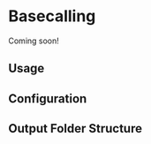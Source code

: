 # Basecalling

Coming soon!

## Usage

## Configuration

## Output Folder Structure

<!-- Input - `RawData/X.fastq`

Output - `Results/Pychopper/X.pychop.fastq`

`snakemake`


Below are changes that can be configured in the **config.yaml** file or explicitly specified in the command line.

### Guppy

`min_mean_q: 5` - Minimum read quality to keep.



```
| -- FilteredData/
    | -- X.fastq
    ...
| -- Results/
    | -- Pychopper/
        | -- X.pychop.fastq
        ...
```
-->
